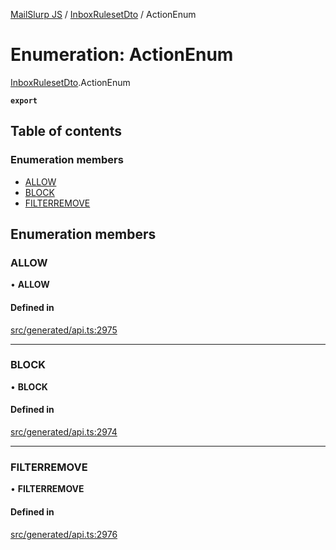 [MailSlurp JS](../README.md) / [InboxRulesetDto](../modules/InboxRulesetDto.md) / ActionEnum

# Enumeration: ActionEnum

[InboxRulesetDto](../modules/InboxRulesetDto.md).ActionEnum

**`export`**

## Table of contents

### Enumeration members

- [ALLOW](InboxRulesetDto.ActionEnum.md#allow)
- [BLOCK](InboxRulesetDto.ActionEnum.md#block)
- [FILTERREMOVE](InboxRulesetDto.ActionEnum.md#filterremove)

## Enumeration members

### ALLOW

• **ALLOW**

#### Defined in

[src/generated/api.ts:2975](https://github.com/mailslurp/mailslurp-client/blob/113e801/src/generated/api.ts#L2975)

___

### BLOCK

• **BLOCK**

#### Defined in

[src/generated/api.ts:2974](https://github.com/mailslurp/mailslurp-client/blob/113e801/src/generated/api.ts#L2974)

___

### FILTERREMOVE

• **FILTERREMOVE**

#### Defined in

[src/generated/api.ts:2976](https://github.com/mailslurp/mailslurp-client/blob/113e801/src/generated/api.ts#L2976)

